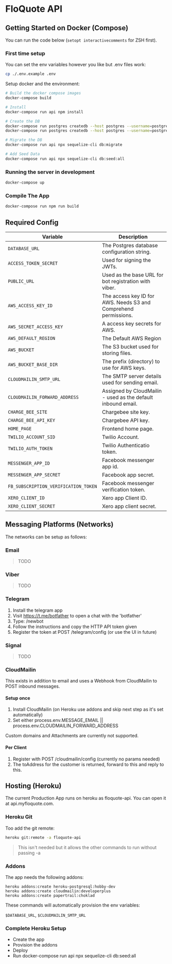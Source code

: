# FloQuote API

## Getting Started on Docker (Compose)

You can run the code below (`setopt interactivecomments` for ZSH first).

### First time setup

You can set the env variables however you like but .env files work:

```bash
cp ./.env.example .env
```

Setup docker and the environment:

```bash
# Build the docker compose images
docker-compose build

# Install
docker-compose run api npm install

# Create the DB
docker-compose run postgres createdb --host postgres --username=postgres equote_development
docker-compose run postgres createdb --host postgres --username=postgres equote_test

# Migrate the DB
docker-compose run api npx sequelize-cli db:migrate

# Add Seed Data
docker-compose run api npx sequelize-cli db:seed:all
```

### Running the server in development

```bash
docker-compose up
```

### Compile The App

```bash
docker-compose run npm run build
```

## Required Config

| Variable                             | Description                                                     |
| ------------------------------------ | --------------------------------------------------------------- |
| `DATABASE_URL`                       | The Postgres database configuration string.                     |
| `ACCESS_TOKEN_SECRET`                | Used for signing the JWTs.                                      |
| `PUBLIC_URL`                         | Used as the base URL for bot registration with viber.           |
| `AWS_ACCESS_KEY_ID`                  | The access key ID for AWS. Needs S3 and Comprehend permissions. |
| `AWS_SECRET_ACCESS_KEY`              | A access key secrets for AWS.                                   |
| `AWS_DEFAULT_REGION`                 | The Default AWS Region                                          |
| `AWS_BUCKET`                         | The S3 bucket used for storing files.                           |
| `AWS_BUCKET_BASE_DIR`                | The prefix (directory) to use for AWS keys.                     |
| `CLOUDMAILIN_SMTP_URL`               | The SMTP server details used for sending email.                 |
| `CLOUDMAILIN_FORWARD_ADDRESS`        | Assigned by CloudMailin - used as the default inbound email.    |
| `CHARGE_BEE_SITE`                    | Chargebee site key.                                             |
| `CHARGE_BEE_API_KEY`                 | Chargebee API key.                                              |
| `HOME_PAGE`                          | Frontend home page.                                             |
| `TWILIO_ACCOUNT_SID`                 | Twilio Account.                                                 |
| `TWILIO_AUTH_TOKEN`                  | Twilio Authenticatio token.                                     |
| `MESSENGER_APP_ID`                   | Facebook messenger app id.                                      |
| `MESSENGER_APP_SECRET`               | Facebook app secret.                                            |
| `FB_SUBSCRIPTION_VERIFICATION_TOKEN` | Facebook messenger verification token.                          |
| `XERO_CLIENT_ID`                     | Xero app Client ID.                                             |
| `XERO_CLIENT_SECRET`                 | Xero app client secret.                                         |

## Messaging Platforms (Networks)

The networks can be setup as follows:

### Email

> TODO

### Viber

> TODO

### Telegram

1. Install the telegram app
2. Visit https://t.me/botfather to open a chat with the 'botfather'
3. Type: /newbot
4. Follow the instructions and copy the HTTP API token given
5. Register the token at POST /telegram/config (or use the UI in future)

### Signal

> TODO

### CloudMailin

This exists in addition to email and uses a Webhook from CloudMailin to POST inbound messages.

#### Setup once

1. Install CloudMailin (on Heroku use addons and skip next step as it's set automatically)
2. Set either process.env.MESSAGE_EMAIL || process.env.CLOUDMAILIN_FORWARD_ADDRESS

Custom domains and Attachments are currently not supported.

#### Per Client

1. Register with POST /cloudmailin/config (currently no params needed)
2. The toAddress for the customer is returned, forward to this and reply to this.

## Hosting (Heroku)

The current Production App runs on heroku as floquote-api. You can open it at api.myfloquote.com.

### Heroku Git

Too add the git remote:

```bash
heroku git:remote -a floquote-api
```

> This isn't needed but it allows the other commands to run without passing -a

### Addons

The app needs the following addons:

```
heroku addons:create heroku-postgresql:hobby-dev
heroku addons:create cloudmailin:developerplus
heroku addons:create papertrail:choklad
```

These commands will automatically provision the env variables:

`$DATABASE_URL`, `$CLOUDMAILIN_SMTP_URL`

### Complete Heroku Setup

* Create the app
* Provision the addons
* Deploy
* Run docker-compose run api npx sequelize-cli db:seed:all
